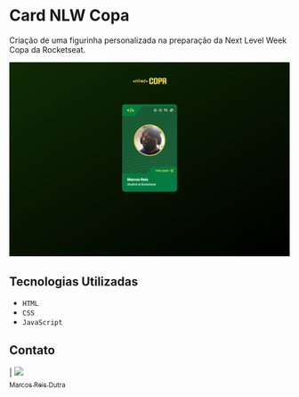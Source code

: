# Card NLW Copa
Criação de uma figurinha personalizada na preparação da Next Level Week Copa da Rocketseat.

![preview](.github/preview.png)

## Tecnologias Utilizadas
- ``HTML``
- ``CSS``
- ``JavaScript``

## Contato

| [<img src="https://avatars.githubusercontent.com/u/112917982?v=4" width=115><br><sub>Marcos Reis Dutra</sub>](https://github.com/Marqueba)

